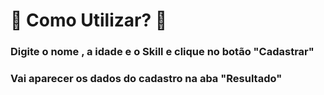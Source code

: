 
# :star2: Como Utilizar? :star2:

### Digite o nome , a idade e o Skill e clique no botão "Cadastrar"

### Vai aparecer os dados do cadastro na aba "Resultado" 